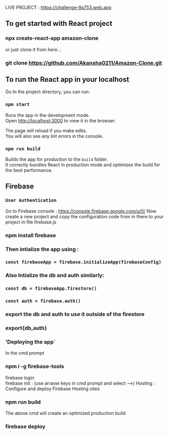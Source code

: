 LIVE PROJECT :
https://challenge-9a753.web.app

## To get started with React project

### npx create-react-app amazon-clone

or just clone it from here...

### git clone https://github.com/Akansha0211/Amazon-Clone.git

## To run the React app in your localhost

Go In the project directory, you can run:

### `npm start`

Runs the app in the development mode.\
Open [http://localhost:3000](http://localhost:3000) to view it in the browser.

The page will reload if you make edits.\
You will also see any lint errors in the console.

### `npm run build`

Builds the app for production to the `build` folder.\
It correctly bundles React in production mode and optimizes the build for the best performance.

## Firebase

### `User Authentication`

Go to Firebase console : https://console.firebase.google.com/u/0/
Now create a new project and copy the configuration code from in there to your project in file firebase.js

### npm install firebase

### Then intialize the app using :

### `const firebaseApp = firebase.initializeApp(firebaseConfig)`

### Also Intialize the db and auth similarly:

### `const db = firebaseApp.firestore()`

### `const auth = firebase.auth()`

### export the db and auth to use it outside of the firestore

### export{db,auth}

### 'Deploying the app`

In the cmd prompt

### npm i -g firebase-tools

firebase login\
firebase init : (use arraow keys in cmd prompt and select -->) Hosting : Configure and deploy Firebase Hosting sites

### npm run build

The above cmd will create an optimized production build

### firebase deploy
